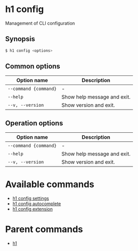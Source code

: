 
# h1 config

Management of CLI configuration

## Synopsis

```bash
$ h1 config <options>
```

## Common options

| Option name               | Description                 |
| ------------------------- | --------------------------- |
| ```--command {command}``` | -                           |
| ```--help```              | Show help message and exit. |
| ```--v, --version```      | Show version and exit.      |

## Operation options

| Option name               | Description                 |
| ------------------------- | --------------------------- |
| ```--command {command}``` | -                           |
| ```--help```              | Show help message and exit. |
| ```--v, --version```      | Show version and exit.      |

# Available commands

* [h1 config settings](./settings/README.md)
* [h1 config autocomplete](./autocomplete/README.md)
* [h1 config extension](./extension/README.md)

# Parent commands

* [h1](./../README.md)
